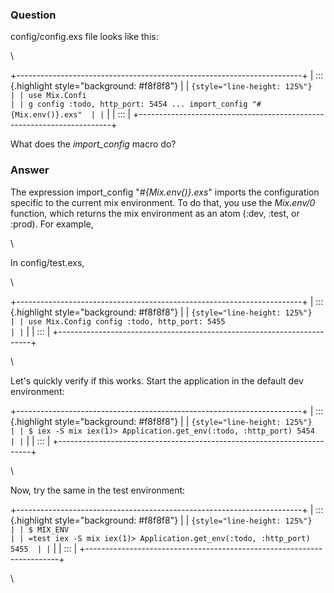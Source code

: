 ### Question
config/config.exs file looks like this:

<div>

\

</div>

<div>

<div>

<div>

<div>

+-----------------------------------------------------------------------+
| ::: {.highlight style="background: #f8f8f8"}                          |
| ``` {style="line-height: 125%"}                                       |
| use Mix.Confi                                                         |
| g config :todo, http_port: 5454 ... import_config "#{Mix.env()}.exs"  |
| ```                                                                   |
| :::                                                                   |
+-----------------------------------------------------------------------+

What does the *import\_config* macro do?

</div>

</div>

</div>

</div>


### Answer
<div>

<div>

<div>

The expression import\_config \"*\#{Mix.env()}.exs*\" imports the
configuration specific to the current mix environment. To do that, you
use the *Mix.env/0* function, which returns the mix environment as an
atom (:dev, :test, or :prod). For example,

</div>

<div>

\

</div>

<div>

In config/test.exs,

</div>

<div>

\

</div>

<div>

<div>

<div>

<div>

+-----------------------------------------------------------------------+
| ::: {.highlight style="background: #f8f8f8"}                          |
| ``` {style="line-height: 125%"}                                       |
| use Mix.Config config :todo, http_port: 5455                          |
| ```                                                                   |
| :::                                                                   |
+-----------------------------------------------------------------------+

\

</div>

<div>

Let's quickly verify if this works. Start the application in the default
dev environment:

</div>

<div>

+-----------------------------------------------------------------------+
| ::: {.highlight style="background: #f8f8f8"}                          |
| ``` {style="line-height: 125%"}                                       |
| $ iex -S mix iex(1)> Application.get_env(:todo, :http_port) 5454      |
| ```                                                                   |
| :::                                                                   |
+-----------------------------------------------------------------------+

\

</div>

<div>

Now, try the same in the test environment:

</div>

<div>

+-----------------------------------------------------------------------+
| ::: {.highlight style="background: #f8f8f8"}                          |
| ``` {style="line-height: 125%"}                                       |
| $ MIX_ENV                                                             |
| =test iex -S mix iex(1)> Application.get_env(:todo, :http_port) 5455  |
| ```                                                                   |
| :::                                                                   |
+-----------------------------------------------------------------------+

\

</div>

</div>

</div>

</div>

</div>

</div>


